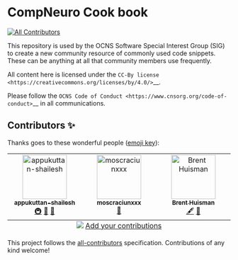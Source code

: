 # CompNeuro Cook book

<!-- ALL-CONTRIBUTORS-BADGE:START - Do not remove or modify this section -->
[![All Contributors](https://img.shields.io/badge/all_contributors-3-orange.svg?style=flat-square)](#contributors-)
<!-- ALL-CONTRIBUTORS-BADGE:END -->

This repository is used by the OCNS Software Special Interest Group (SIG) to create a new community resource of commonly used code snippets. These can be anything at all that community members use frequently.

All content here is licensed under the `CC-By license <https://creativecommons.org/licenses/by/4.0/>`__.

Please follow the `OCNS Code of Conduct <https://www.cnsorg.org/code-of-conduct>`__ in all communications.

## Contributors ✨

Thanks goes to these wonderful people ([emoji key](https://allcontributors.org/docs/en/emoji-key)):

<!-- ALL-CONTRIBUTORS-LIST:START - Do not remove or modify this section -->
<!-- prettier-ignore-start -->
<!-- markdownlint-disable -->
<table>
  <tbody>
    <tr>
      <td align="center" valign="top" width="14.28%"><a href="https://www.shailesh-appukuttan.com/"><img src="https://avatars.githubusercontent.com/u/24866517?v=4?s=100" width="100px;" alt="appukuttan-shailesh"/><br /><sub><b>appukuttan-shailesh</b></sub></a><br /><a href="#infra-appukuttan-shailesh" title="Infrastructure (Hosting, Build-Tools, etc)">🚇</a> <a href="#maintenance-appukuttan-shailesh" title="Maintenance">🚧</a> <a href="#projectManagement-appukuttan-shailesh" title="Project Management">📆</a></td>
      <td align="center" valign="top" width="14.28%"><a href="https://github.com/moscraciunxxx"><img src="https://avatars.githubusercontent.com/u/30236883?v=4?s=100" width="100px;" alt="moscraciunxxx"/><br /><sub><b>moscraciunxxx</b></sub></a><br /><a href="https://github.com/OCNS/CompNeuroCookBook/pulls?q=is%3Apr+reviewed-by%3Amoscraciunxxx" title="Reviewed Pull Requests">👀</a></td>
      <td align="center" valign="top" width="14.28%"><a href="http://brent.huisman.pl"><img src="https://avatars.githubusercontent.com/u/2943652?v=4?s=100" width="100px;" alt="Brent Huisman"/><br /><sub><b>Brent Huisman</b></sub></a><br /><a href="#content-brenthuisman" title="Content">🖋</a> <a href="https://github.com/OCNS/CompNeuroCookBook/commits?author=brenthuisman" title="Documentation">📖</a></td>
    </tr>
  </tbody>
  <tfoot>
    <tr>
      <td align="center" size="13px" colspan="7">
        <img src="https://raw.githubusercontent.com/all-contributors/all-contributors-cli/1b8533af435da9854653492b1327a23a4dbd0a10/assets/logo-small.svg">
          <a href="https://all-contributors.js.org/docs/en/bot/usage">Add your contributions</a>
        </img>
      </td>
    </tr>
  </tfoot>
</table>

<!-- markdownlint-restore -->
<!-- prettier-ignore-end -->

<!-- ALL-CONTRIBUTORS-LIST:END -->

This project follows the [all-contributors](https://github.com/all-contributors/all-contributors) specification. Contributions of any kind welcome!
